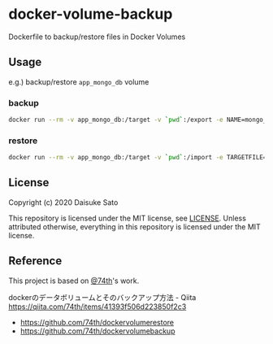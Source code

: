 # docker-volume-backup

Dockerfile to backup/restore files in Docker Volumes

## Usage

e.g.) backup/restore `app_mongo_db` volume

### backup

```sh
docker run --rm -v app_mongo_db:/target -v `pwd`:/export -e NAME=mongo_db ghcr.io/tiryoh/docker-volume-backup
```

### restore

```sh
docker run --rm -v app_mongo_db:/target -v `pwd`:/import -e TARGETFILE=$(ls mongo_db-*.tar.gz) ghcr.io/tiryoh/docker-volume-restore
```

## License

Copyright (c) 2020 Daisuke Sato

This repository is licensed under the MIT license, see [LICENSE](./LICENSE).
Unless attributed otherwise, everything in this repository is licensed under the MIT license.

## Reference

This project is based on [@74th](https://github.com/74th)'s work.

dockerのデータボリュームとそのバックアップ方法 - Qiita  
https://qiita.com/74th/items/41393f506d223850f2c3

* https://github.com/74th/dockervolumerestore
* https://github.com/74th/dockervolumebackup